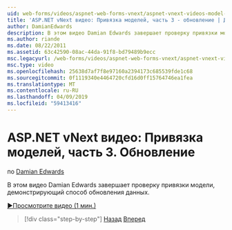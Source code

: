 ```yaml
---
uid: web-forms/videos/aspnet-web-forms-vnext/aspnet-vnext-videos-model-binding-part-3-updating
title: 'ASP.NET vNext видео: Привязка моделей, часть 3 - обновление | Документация Майкрософт'
author: DamianEdwards
description: В этом видео Damian Edwards завершает проверку привязки модели, демонстрирующий способ обновления данных.
ms.author: riande
ms.date: 08/22/2011
ms.assetid: 63c42590-08ac-44da-91f8-bd79489b9ecc
msc.legacyurl: /web-forms/videos/aspnet-web-forms-vnext/aspnet-vnext-videos-model-binding-part-3-updating
msc.type: video
ms.openlocfilehash: 25638d7af7f8e97160a2394173c685539fde1c68
ms.sourcegitcommit: 0f1119340e4464720cfd16d0ff15764746ea1fea
ms.translationtype: MT
ms.contentlocale: ru-RU
ms.lasthandoff: 04/09/2019
ms.locfileid: "59413416"
---
```

# <a name="aspnet-vnext-videos-model-binding-part-3---updating"></a>ASP.NET vNext видео: Привязка моделей, часть 3. Обновление

по [Damian Edwards](https://github.com/DamianEdwards)

В этом видео Damian Edwards завершает проверку привязки модели, демонстрирующий способ обновления данных.

[&#9654;Просмотрите видео (1 мин.)](https://channel9.msdn.com/Blogs/ASP-NET-Site-Videos/aspnet-vnext-videos-model-binding-part-3-updating)

> [!div class="step-by-step"]
> [Назад](aspnet-vnext-videos-model-binding-part-2-filtering.md)
> [Вперед](aspnet-45-web-forms-model-binding.md)
